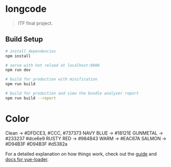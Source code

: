 # longcode

> ITF final project.

## Build Setup

``` bash
# install dependencies
npm install

# serve with hot reload at localhost:8080
npm run dev

# build for production with minification
npm run build

# build for production and view the bundle analyzer report
npm run build --report
```

# Color
Clean -> #DFDCE3, #CCC, #737373
NAVY BLUE -> #18121E
GUNMETAL -> #233237  #dce6e9
RUSTY RED -> #984B43
WARM -> #EAC67A
SALMON -> #D94B3F #D94B3F #d5382a



For a detailed explanation on how things work, check out the [guide](http://vuejs-templates.github.io/webpack/) and [docs for vue-loader](http://vuejs.github.io/vue-loader).
